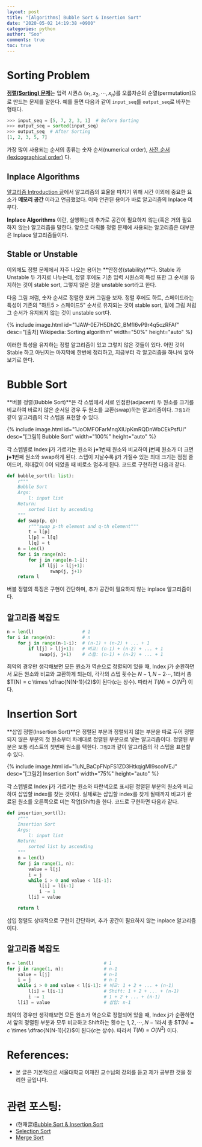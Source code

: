 ```yaml
---
layout: post
title: "[Algorithms] Bubble Sort & Insertion Sort"
date: "2020-05-02 14:19:38 +0900"
categories: python
author: "Soo"
comments: true
toc: true
---
```


# Sorting Problem

[**정렬(Sorting) 문제**](https://en.wikipedia.org/wiki/Sorting_algorithm)는 입력 시퀀스 $(x_1, x_2, \cdots, x_n)$를 오름차순의 순열(permutation)으로 만드는 문제를 말한다. 예를 들면 다음과 같이 `input_seq`를 `output_seq`로 바꾸는 형태다. 

```python
>>> input_seq = [5, 7, 2, 3, 1]  # Before Sorting
>>> output_seq = sorted(input_seq)
>>> output_seq  # After Sorting
[1, 2, 3, 5, 7]
```
가장 많이 사용되는 순서의 종류는 숫자 순서(numerical order), [사전 순서(lexicographical order)](https://en.wikipedia.org/wiki/Lexicographical_order) 다.

## Inplace Algorithms

[알고리즘 Introduction 글](https://simonjisu.github.io/python/2020/04/20/algorithmintro.html)에서 알고리즘의 효율을 따지기 위해 시간 이외에 중요한 요소가 **메모리 공간** 이라고 언급했었다. 이와 연관된 용어가 바로 알고리즘의 Inplace 여부다. 

**Inplace Algorithms** 이란, 실행하는데 추가로 공간이 필요하지 않는(혹은 거의 필요하지 않는) 알고리즘을 말한다. 앞으로 다뤄볼 정렬 문제에 사용되는 알고리즘은 대부분은 Inplace 알고리즘들이다.

## Stable or Unstable

이외에도 정렬 문제에서 자주 나오는 용어는 **안정성(stability)**다. Stable 과 Unstable 두 가지로 나누는데, 정렬 후에도 기존 입력 시퀀스의 특성 또한 그 순서을 유지하는 것이 stable sort, 그렇지 않은 것을 unstable sort라고 한다. 

다음 그림 처럼, 숫자 순서로 정렬한 포커 그림을 보자. 정렬 후에도 하트, 스페이드라는 특성이 기존의 "하트5 > 스페이드5" 순서로 유지되는 것이 stable sort, 밑에 그림 처럼 그 순서가 유지되지 않는 것이 unstable sort다.

{% include image.html id="1JAW-0E7H5Dh2C_BMfI6vP9r4q5czRFAf" desc="[출처] Wikipedia: Sorting algorithm" width="50%" height="auto" %}

이러한 특성을 유지하는 정렬 알고리즘이 있고 그렇지 않은 것들이 있다. 어떤 것이 Stable 하고 아닌지는 마지막에 한번에 정리하고, 지금부터 각 알고리즘을 하나씩 알아보기로 한다.

# Bubble Sort

**버블 정렬(Bubble Sort)**은 각 스텝에서 서로 인접한(adjacent) 두 원소를 크기를 비교하여 바르지 않은 순서일 경우 두 원소를 교환(swap)하는 알고리즘이다. `그림1`과 같이 알고리즘의 각 스텝을 표현할 수 있다. 

{% include image.html id="1JoOMFOFarMnqXIUpKmRQDnWbCEkPsfUI" desc="[그림1] Bubble Sort" width="100%" height="auto" %}

각 스텝별로 Index **j**가 가르키는 원소와 **j+1**번째 원소와 비교하여 **j**번째 원소가 더 크면 **j+1**번째 원소와 swap하게 된다. 스텝이 지날수록 **j**가 가질수 있는 최대 크기는 점점 줄어드며, 최대값이 0이 되었을 때 비로소 멈추게 된다. 코드로 구현하면 다음과 같다.

```python
def bubble_sort(l: list):
    r"""
    Bubble Sort
    Args: 
        l: input list
    Return:
        sorted list by ascending
    """
    def swap(p, q):
        r"""swap p-th element and q-th element"""
        t = l[p]
        l[p] = l[q]
        l[q] = t
    n = len(l)
    for i in range(n):  
        for j in range(n-1-i):
            if l[j] > l[j+1]:
                swap(j, j+1)
    return l 
```

버블 정렬의 특징은 구현이 간단하며, 추가 공간이 필요하지 않는 inplace 알고리즘이다.

## 알고리즘 복잡도

```python
n = len(l)                  # 1
for i in range(n):          # n
    for j in range(n-1-i):  # (n-1) + (n-2) + ... + 1
        if l[j] > l[j+1]:   # 비교: (n-1) + (n-2) + ... + 1
            swap(j, j+1)    # 스왑: (n-1) + (n-2) + ... + 1
```

최악의 경우만 생각해보면 모든 원소가 역순으로 정렬되어 있을 때, Index **j**가 순환하면서 모든 원소와 비교와 교환하게 되는데, 각각의 스텝 횟수는 $N-1, N-2 \cdots, 1$라서 총 $T(N) = c \times \dfrac{N(N-1)}{2}$이 된다($c$는 상수). 따라서 $T(N) = O(N^2)$ 이다.

# Insertion Sort

**삽입 정렬(Insertion Sort)**은 정렬된 부분과 정렬되지 않는 부분을 따로 두어 정렬되지 않은 부분의 첫 원소부터 차례대로 정렬된 부분으로 넣는 알고리즘이다. 정렬된 부분은 보통 리스트의 첫번째 원소를 택한다. `그림2`과 같이 알고리즘의 각 스텝을 표현할 수 있다. 

{% include image.html id="1uN_BaCpFNpFS1ZD3HtkqigMI9scolVEJ" desc="[그림2] Insertion Sort" width="75%" height="auto" %}

각 스텝별로 Index **j**가 가르키는 원소와 파란색으로 표시된 정렬된 부분의 원소와 비교하여 삽입할 index를 찾는 것이다. 실제로는 삽입할 index를 찾게 될때까지 비교가 완료된 원소를 오른쪽으로 미는 작업(Shift)을 한다. 코드로 구현하면 다음과 같다.

```python
def insertion_sort(l):
    r"""
    Insertion Sort
    Args: 
        l: input list
    Return:
        sorted list by ascending
    """
    n = len(l)
    for j in range(1, n):
        value = l[j]
        i = j
        while i > 0 and value < l[i-1]:
            l[i] = l[i-1]
            i -= 1
        l[i] = value

    return l
```

삽입 정렬도 상대적으로 구현이 간단하며, 추가 공간이 필요하지 않는 inplace 알고리즘이다.

## 알고리즘 복잡도

```python
n = len(l)                          # 1
for j in range(1, n):               # n-1
    value = l[j]                    # n-1
    i = j                           # n-1
    while i > 0 and value < l[i-1]: # 비교: 1 + 2 + ... + (n-1)
        l[i] = l[i-1]               # Shift: 1 + 2 + ... + (n-1)
        i -= 1                      # 1 + 2 + ... + (n-1)
    l[i] = value                    # 삽입: n-1
```

최악의 경우만 생각해보면 모든 원소가 역순으로 정렬되어 있을 때, Index **j**가 순환하면서 앞의 정렬된 부분과 모두 비교하고 Shift하는 횟수는 $1, 2, \cdots, N-1$라서 총 $T(N) = c \times \dfrac{N(N-1)}{2}$이 된다($c$는 상수). 따라서 $T(N) = O(N^2)$ 이다.

# References:

* 본 글은 기본적으로 서울대학교 이재진 교수님의 강의를 듣고 제가 공부한 것을 정리한 글입니다.

# 관련 포스팅: 

* (현재글)[Bubble Sort & Insertion Sort](https://simonjisu.github.io/python/2020/05/02/bubbleinsertion.html)
* [Selection Sort](https://simonjisu.github.io/python/2020/05/02/selection.html)
* [Merge Sort](https://simonjisu.github.io/python/2020/05/03/merge.html)